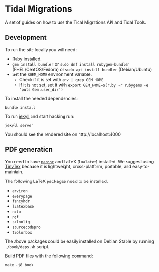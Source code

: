 # Tidal Migrations

A set of guides on how to use the Tidal Migrations API and Tidal Tools.


## Development

To run the site locally you will need:

- [Ruby](https://www.ruby-lang.org/en/) installed.
- `gem install bundler` or `sudo dnf install rubygem-bundler` (RHEL/CentOS/Fedora) or `sudo apt install bundler` (Debian/Ubuntu)
- Set the `$GEM_HOME` environment variable. 
    - Check if it is set with `env | grep GEM_HOME`
    - If it is not set, set it with `export GEM_HOME=$(ruby -r rubygems -e 'puts Gem.user_dir')`
    

To install the needed dependencies:

`bundle install`


To run [jekyll](https://jekyllrb.com/) and start hacking run:

`jekyll server`


You should see the rendered site on http://localhost:4000

## PDF generation

You need to have [`pandoc`](https://pandoc.org/installing.html) and LaTeX
(`lualatex`) installed. We suggest using
[TinyTex](https://yihui.name/tinytex/) because it is lightweight,
cross-platform, portable, and easy-to-maintain.

The following LaTeX packages need to be installed:

- `environ`
- `everypage`
- `fancyhdr`
- `luatexbase`
- `noto`
- `pgf`
- `selnolig`
- `sourcecodepro`
- `tcolorbox`

The above packages could be easily installed on Debian Stable by running `./book/deps.sh` script.

Build PDF files with the following command:

```
make -j8 book
```
